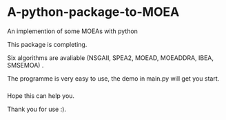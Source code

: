 # A-python-package-to-MOEA
An implemention of some MOEAs with python

This package is completing.

Six algorithms are avaliable (NSGAII, SPEA2, MOEAD, MOEADDRA, IBEA, SMSEMOA) .

The programme is very easy to use, the demo in main.py will get you start.

###
###
Hope this can help you.

Thank you for use :).
